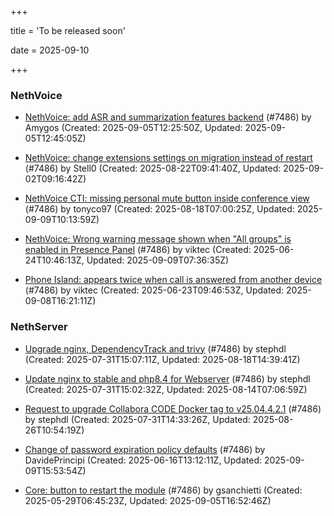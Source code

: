 +++

title = 'To be released soon'

date = 2025-09-10

+++

### NethVoice

- [NethVoice: add ASR and summarization features backend](https://github.com/NethServer/dev/issues/7618) (#7486) by Amygos (Created: 2025-09-05T12:25:50Z, Updated: 2025-09-05T12:45:05Z)

- [NethVoice: change extensions settings on migration instead of restart](https://github.com/NethServer/dev/issues/7606) (#7486) by Stell0 (Created: 2025-08-22T09:41:40Z, Updated: 2025-09-02T09:16:42Z)

- [NethVoice CTI: missing personal mute button inside conference view](https://github.com/NethServer/dev/issues/7603) (#7486) by tonyco97 (Created: 2025-08-18T07:00:25Z, Updated: 2025-09-09T10:13:59Z)

- [NethVoice: Wrong warning message shown when "All groups" is enabled in Presence Panel](https://github.com/NethServer/dev/issues/7523) (#7486) by viktec (Created: 2025-06-24T10:46:13Z, Updated: 2025-09-09T07:36:35Z)

- [Phone Island: appears twice when call is answered from another device](https://github.com/NethServer/dev/issues/7521) (#7486) by viktec (Created: 2025-06-23T09:46:53Z, Updated: 2025-09-08T16:21:11Z)

### NethServer

- [Upgrade nginx, DependencyTrack and trivy](https://github.com/NethServer/dev/issues/7590) (#7486) by stephdl (Created: 2025-07-31T15:07:11Z, Updated: 2025-08-18T14:39:41Z)

- [Update nginx to stable and php8.4 for Webserver](https://github.com/NethServer/dev/issues/7589) (#7486) by stephdl (Created: 2025-07-31T15:02:32Z, Updated: 2025-08-14T07:06:59Z)

- [Request to upgrade Collabora CODE Docker tag to v25.04.4.2.1](https://github.com/NethServer/dev/issues/7581) (#7486) by stephdl (Created: 2025-07-31T14:33:26Z, Updated: 2025-08-26T10:54:19Z)

- [Change of password expiration policy defaults](https://github.com/NethServer/dev/issues/7503) (#7486) by DavidePrincipi (Created: 2025-06-16T13:12:11Z, Updated: 2025-09-09T15:53:54Z)

- [Core: button to restart the module](https://github.com/NethServer/dev/issues/7486) (#7486) by gsanchietti (Created: 2025-05-29T06:45:23Z, Updated: 2025-09-05T16:52:46Z)

